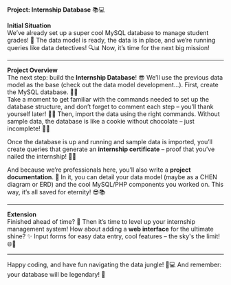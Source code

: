 **Project: Internship Database** 📚💻

**Initial Situation**  
We’ve already set up a super cool MySQL database to manage student grades! 🎉 The data model is ready, the data is in place, and we’re running queries like data detectives! 🔍📊 Now, it’s time for the next big mission!

---

**Project Overview**  
The next step: build the **Internship Database**! 😎 We’ll use the previous data model as the base (check out the data model development…). First, create the MySQL database. 🔧💥  
Take a moment to get familiar with the commands needed to set up the database structure, and don’t forget to comment each step – you’ll thank yourself later! 📝🤔 Then, import the data using the right commands. Without sample data, the database is like a cookie without chocolate – just incomplete! 🍪🚫

Once the database is up and running and sample data is imported, you’ll create queries that generate an **internship certificate** – proof that you’ve nailed the internship! 🏅🤘

And because we’re professionals here, you’ll also write a **project documentation**. 📄 In it, you can detail your data model (maybe as a CHEN diagram or ERD) and the cool MySQL/PHP components you worked on. This way, it’s all saved for eternity! 😎📚

---

**Extension**  
Finished ahead of time? 🤯 Then it’s time to level up your internship management system! How about adding a **web interface** for the ultimate shine? ✨ Input forms for easy data entry, cool features – the sky's the limit! 🌐🚀

---

Happy coding, and have fun navigating the data jungle! 🐒💻 And remember: your database will be legendary! 🎉
